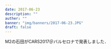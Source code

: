 ```yaml
---
date: 2017-06-23
description: ""
auther: ""
banner: "img/banners/2017-06-23.JPG"
draft: false
---
```

M2の石田がCARS2017＠バルセロナで発表しました．
